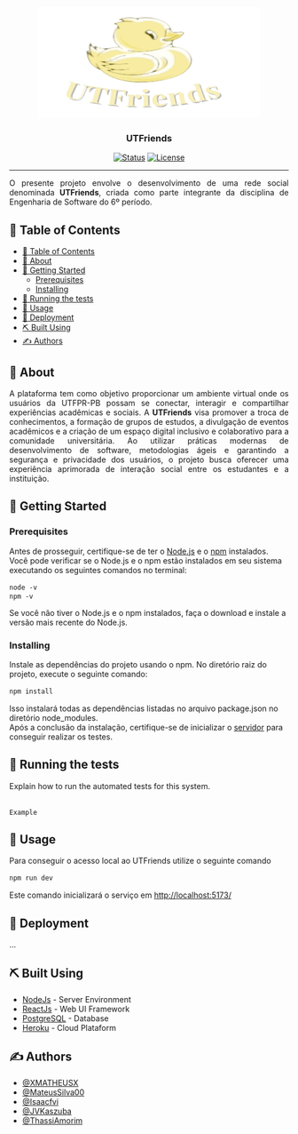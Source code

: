 <p align="center">
  <a href="" rel="noopener">
 <img width=400px height=200px src="imgs/logos/logo_main.png" alt="Project logo"></a>
</p>

<h3 align="center">UTFriends</h3>

<div align="center">

[![Status](https://img.shields.io/badge/status-active-success.svg)]()
[![License](https://img.shields.io/badge/license-MIT-blue.svg)](/LICENSE)

</div>

---

<p align="justify"> 
O presente projeto envolve o desenvolvimento de uma rede social denominada <b>UTFriends</b>, criada como parte integrante da disciplina de Engenharia de Software do 6º período.
    <br> 
</p>

## 📝 Table of Contents

- [📝 Table of Contents](#-table-of-contents)
- [🧐 About ](#-about-)
- [🏁 Getting Started ](#-getting-started-)
  - [Prerequisites](#prerequisites)
  - [Installing](#installing)
- [🔧 Running the tests ](#-running-the-tests-)
- [🎈 Usage ](#-usage-)
- [🚀 Deployment ](#-deployment-)
- [⛏️ Built Using ](#️-built-using-)
- [✍️ Authors ](#️-authors-)

## 🧐 About <a name = "about"></a>

<p align="justify">
 A plataforma tem como objetivo proporcionar um ambiente virtual onde os usuários da UTFPR-PB possam se conectar, interagir e compartilhar experiências acadêmicas e sociais. A <b>UTFriends</b> visa promover a troca de conhecimentos, a formação de grupos de estudos, a divulgação de eventos acadêmicos e a criação de um espaço digital inclusivo e colaborativo para a comunidade universitária. Ao utilizar práticas modernas de desenvolvimento de software, metodologias ágeis e garantindo a segurança e privacidade dos usuários, o projeto busca oferecer uma experiência aprimorada de interação social entre os estudantes e a instituição.
</p>

## 🏁 Getting Started <a name = "getting_started"></a>

### Prerequisites

Antes de prosseguir, certifique-se de ter o [Node.js](https://nodejs.org/) e o [npm](https://www.npmjs.com/) instalados. Você pode verificar se o Node.js e o npm estão instalados em seu sistema executando os seguintes comandos no terminal:

```
node -v
npm -v
```

Se você não tiver o Node.js e o npm instalados, faça o download e instale a versão mais recente do Node.js.

### Installing

Instale as dependências do projeto usando o npm. No diretório raiz do projeto, execute o seguinte comando:

```sh
npm install
```

Isso instalará todas as dependências listadas no arquivo package.json no diretório node_modules.<br>
Após a conclusão da instalação, certifique-se de inicializar o [servidor](https://github.com/XMATHEUSX/Server-UTFriends) para conseguir realizar os testes.<br>

## 🔧 Running the tests <a name = "tests"></a>

Explain how to run the automated tests for this system.

```

Example

```

## 🎈 Usage <a name="usage"></a>

Para conseguir o acesso local ao UTFriends utilize o seguinte comando

```sh
npm run dev
```

Este comando inicializará o serviço em [http://localhost:5173/](http://localhost:5173/)

## 🚀 Deployment <a name = "deployment"></a>

...

## ⛏️ Built Using <a name = "built_using"></a>

- [NodeJs](https://nodejs.org/en/) - Server Environment
- [ReactJs](https://react.dev/) - Web UI Framework
- [PostgreSQL](https://www.mysql.com/) - Database
- [Heroku](https://www.heroku.com/) - Cloud Plataform

## ✍️ Authors <a name = "authors"></a>

- [@XMATHEUSX](https://github.com/XMATHEUSX)
- [@MateusSilva00](https://github.com/MateusSilva00)
- [@Isaacfvi](https://github.com/Isaacfvi)
- [@JVKaszuba](https://github.com/JVKaszuba)
- [@ThassiAmorim](https://github.com/ThassiAmorim)
